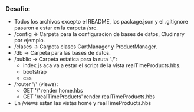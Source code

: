 
### Desafio:
- Todos los archivos excepto el README, los package.json y el .gitignore pasaron a estar en la carpeta /src.
- /config → Carpeta para la configuracion de bases de datos, Cludinary por ejemplo.
- /clases → Carpeta clases CartManager y ProductManager.
- /db → Carpeta para las bases de datos.
- /public → Carpeta estatica para la ruta './':
    + index.js aca va a estar el script de la vista realTimeProducts.hbs.
    + bootstrap
    + css 
- /router '/' (views):
    + GET '/' render home.hbs
    + GET '/realTimeProducts' render realTimeProducts.hbs
- En /views estan las vistas home y realTimeProducts.hbs
